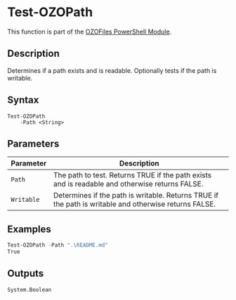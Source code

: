 # Test-OZOPath
This function is part of the [OZOFiles PowerShell Module](../README.md).

## Description
Determines if a path exists and is readable. Optionally tests if the path is writable.

## Syntax
```
Test-OZOPath
    -Path <String>
```

## Parameters
|Parameter|Description|
|---------|-----------|
|`Path`|The path to test. Returns TRUE if the path exists and is readable and otherwise returns FALSE.|
|`Writable`|Determines if the path is writable. Returns TRUE if the path is writable and otherwise returns FALSE.|

## Examples
```powershell
Test-OZOPath -Path ".\README.md"
True
```

## Outputs
`System.Boolean`
